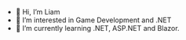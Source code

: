 - 👋 Hi, I’m Liam
- 👀 I’m interested in Game Development and .NET
- 🌱 I’m currently learning .NET, ASP.NET and Blazor.

<!---
SE8148/SE8148 is a ✨ special ✨ repository because its `README.md` (this file) appears on your GitHub profile.
You can click the Preview link to take a look at your changes.
--->
